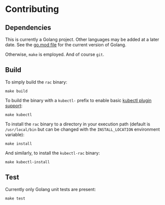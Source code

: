 # Contributing

## Dependencies

This is currently a Golang project.  Other languages may be added at a later date.  See the [go.mod file](go.mod) for the current
version of Golang.

Otherwise, `make` is employed.  And of course `git`.

## Build

To simply build the `rac` binary:
```shell
make build
```

To build the binary with a `kubectl-` prefix to enable basic [kubectl plugin support](https://kubernetes.io/docs/tasks/extend-kubectl/kubectl-plugins/):
```shell
make kubectl
```

To install the `rac` binary to a directory in your execution path (default is `/usr/local/bin` but can be changed with the
`INSTALL_LOCATION` environment variable):
```shell
make install
```

And similarly, to install the `kubectl-rac` binary:
```shell
make kubectl-install
```

## Test

Currently only Golang unit tests are present:
```shell
make test
```